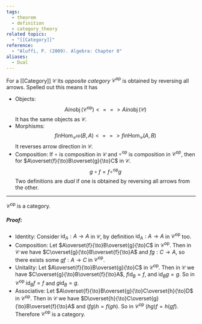 ```yaml
---
tags:
  - theorem
  - definition
  - category_theory
related topics:
  - "[[Category]]"
reference:
  - "Aluffi, P. (2009). Algebra: Chapter 0"
aliases:
  - Dual
---
```

For a [[Category]] $\mathcal{C}$ its _opposite category_ $\mathcal{C}^{\operatorname{op}}$ is obtained by reversing all arrows. Spelled out this means it has
- Objects:
	$$A in \operatorname{obj}(\mathcal{C}^{\operatorname{op}})  <==> A in \operatorname{obj}(\mathcal{C})$$
	It has the same objects as $\mathcal{C}$.
- Morphisms:
	$$
	f in \operatorname{Hom}_{\mathcal{C}^\operatorname{op}}(B, A)  <==> 
	f in \operatorname{Hom}_{\mathcal{C}}(A, B)
	$$
	It reverses arrow direction in $\mathcal{C}$.
- Composition:
	If $\circ$ is composition in $\mathcal{C}$ and $\circ^\operatorname{op}$ is composition in $\mathcal{C}^{op}$, then for $A\overset{f}{\to}B\overset{g}{\to}C$ in $\mathcal{C}$.$$
		g\circ f = f\circ^\operatorname{op} g
	$$
Two definitions are _dual_ if one is obtained by reversing all arrows from the other.

---
$\mathcal{C}^\operatorname{op}$ is a category.
##### Proof:
- Identity:
	Consider $\operatorname{id}_A: A\to A$ in $\mathcal{C}$, by definition $\operatorname{id}_A: A\to A$ in $\mathcal{C}^\operatorname{op}$ too.
- Composition:
	Let $A\overset{f}{\to}B\overset{g}{\to}C$ in $\mathcal{C}^\operatorname{op}$. Then in $\mathcal{C}$ we have $C\overset{g}{\to}B\overset{f}{\to}A$ and $fg:C \to A$, so there exists some $gf:A\to C$ in $\mathcal{C}^\operatorname{op}$.
- Unitality:
	Let $A\overset{f}{\to}B\overset{g}{\to}C$ in $\mathcal{C}^\operatorname{op}$. Then in $\mathcal{C}$ we have $C\overset{g}{\to}B\overset{f}{\to}A$, $f\operatorname{id}_B = f$, and $\operatorname{id}_B g=g$. So in $\mathcal{C}^\operatorname{op}$ $\operatorname{id}_B f= f$ and $g\operatorname{id}_B =g$.
- Associative:
	Let $A\overset{f}{\to}B\overset{g}{\to}C\overset{h}{\to}D$ in $\mathcal{C}^\operatorname{op}$. Then in $\mathcal{C}$ we have $D\overset{h}{\to}C\overset{g}{\to}B\overset{f}{\to}A$ and $(fg)h=f(gh)$. So in $\mathcal{C}^\operatorname{op}$ $(hg)f=h(gf)$.
Therefore $\mathcal{C}^\operatorname{op}$ is a category.